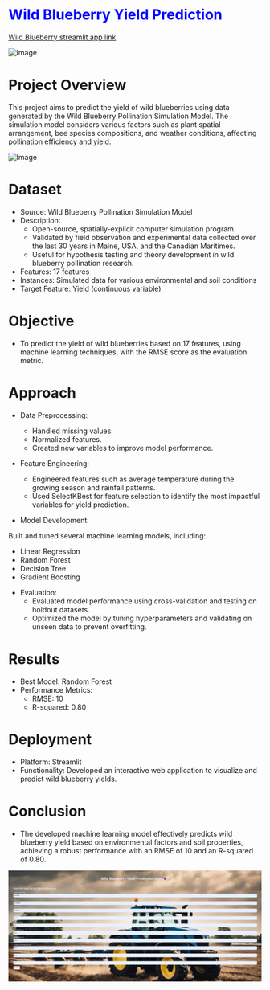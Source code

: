 # <span style="color: blue;">Wild Blueberry Yield Prediction</span>

 [Wild Blueberry streamlit app link](https://wild-blueberry-yield-prediction-bmjmre38bgfuvhkkn8ccbs.streamlit.app/)

 
![Image](https://github.com/Saurabhgithub1006/Wild-Blueberry-Yield-Prediction/blob/main/AppVideo-ezgif.com-video-to-gif-converter.gif?raw=true)



# Project Overview
This project aims to predict the yield of wild blueberries using data generated by the Wild Blueberry Pollination Simulation Model. The simulation model considers various factors such as plant spatial arrangement, bee species compositions, and weather conditions, affecting pollination efficiency and yield.

![Image]( https://img.freepik.com/free-vector/fresh-blueberries-with-water-drops-green-leaves-white-background-realistic-vector-illustration_1284-77363.jpg)


# Dataset
* Source: Wild Blueberry Pollination Simulation Model
* Description:
  + Open-source, spatially-explicit computer simulation program.
  + Validated by field observation and experimental data collected over the last 30 years in Maine, USA, and the Canadian Maritimes.
  + Useful for hypothesis testing and theory development in wild blueberry pollination research.
* Features: 17 features
* Instances: Simulated data for various environmental and soil conditions
* Target Feature: Yield (continuous variable)
# Objective
* To predict the yield of wild blueberries based on 17 features, using machine learning techniques, with the RMSE score as the evaluation metric.

# Approach
* Data Preprocessing:
  + Handled missing values.
  + Normalized features.
  + Created new variables to improve model performance.
* Feature Engineering:

  + Engineered features such as average temperature during the growing season and rainfall patterns.
  + Used SelectKBest for feature selection to identify the most impactful variables for yield prediction.
* Model Development:

Built and tuned several machine learning models, including:
  + Linear Regression
  + Random Forest
  + Decision Tree
  + Gradient Boosting
* Evaluation:
  + Evaluated model performance using cross-validation and testing on holdout datasets.
  + Optimized the model by tuning hyperparameters and validating on unseen data to prevent overfitting.
# Results
* Best Model: Random Forest
* Performance Metrics:
  + RMSE: 10
  + R-squared: 0.80
# Deployment
* Platform: Streamlit
* Functionality: Developed an interactive web application to visualize and predict wild blueberry yields.
# Conclusion
* The developed machine learning model effectively predicts wild blueberry yield based on environmental factors and soil properties, achieving a robust performance with an RMSE of 10 and an R-squared of 0.80.

![Image](https://github.com/Saurabhgithub1006/Wild-Blueberry-Yield-Prediction/blob/main/Screenshot%20(302).png?raw=true.jpg)




